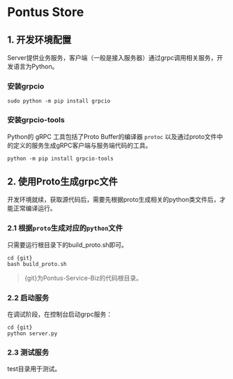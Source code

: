 # Pontus Store 

## 1. 开发环境配置
Server提供业务服务，客户端（一般是接入服务器）通过grpc调用相关服务，开发语言为Python。

### 安装grpcio

```
sudo python -m pip install grpcio
```

### 安装grpcio-tools

Python的 gRPC 工具包括了Proto Buffer的编译器 `protoc` 以及通过proto文件中的定义的服务生成gRPC客户端与服务端代码的工具。

```
python -m pip install grpcio-tools
```

## 2. 使用Proto生成grpc文件

开发环境就续，获取源代码后，需要先根据proto生成相关的python类文件后，才能正常编译运行。

### 2.1 根据`proto`生成对应的`python`文件

只需要运行根目录下的build_proto.sh即可。

```
cd {git}
bash build_proto.sh
```

> {git}为Pontus-Service-Biz的代码根目录。

### 2.2 启动服务

在调试阶段，在控制台启动grpc服务：
```
cd {git}
python server.py
```

### 2.3 测试服务

test目录用于测试。
